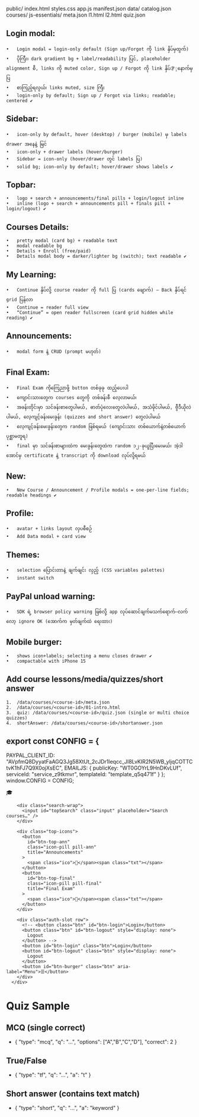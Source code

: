 public/
  index.html
  styles.css
  app.js
  manifest.json
  data/
    catalog.json
    courses/
      js-essentials/
        meta.json
        l1.html
        l2.html
        quiz.json

## Login modal: 
	•	Login modal = login-only default (Sign up/Forgot ကို link နှိပ်မှထွက်)
	•	ပိုကြီး၊ dark gradient bg + label/readability ပြင်, placeholder alignment စီ, links ကို muted color, Sign up / Forgot ကို link နှိပ်才့နောက်မှ ပြ
	•	စာကြည့်ရလွယ်၊ links muted, size ကြီး
	•	login-only by default; Sign up / Forgot via links; readable; centered ✔

## Sidebar: 
	•	icon-only by default, hover (desktop) / burger (mobile) မှ labels drawer အနေနဲ့ မြင်
	•	icon-only + drawer labels (hover/burger)
	•	Sidebar = icon-only (hover/drawer တွင် labels ပြ)
	•	solid bg; icon-only by default; hover/drawer shows labels ✔

## Topbar:
	•	logo + search + announcements/final pills + login/logout inline
	•	inline (logo + search + announcements pill + finals pill + login/logout) ✔

## Courses Details: 
	•	pretty modal (card bg) + readable text
	•	modal readable bg
	•	Details + Enroll (free/paid)
	•	Details modal body = darker/lighter bg (switch); text readable ✔

## My Learning: 
	•	Continue နှိပ်လို့ course reader ကို full ပြ (cards ဖျောက်) — Back နှိပ်ရင် grid ပြန်လာ
	•	Continue = reader full view
	•	“Continue” = open reader fullscreen (card grid hidden while reading) ✔

## Announcements: 
	•	modal form နဲ့ CRUD (prompt မဟုတ်)

## Final Exam:
	•	Final Exam ကိုကြေညာဖို့ button တစ်ခုခု ထည့်ပေးပါ
	•	ကျောင်းသားတွေက courses တွေကို တစ်ခန်းစီ လေ့လာမယ်၊
	•	အခန်းတိုင်းမှာ သင်ခန်းစာတွေပါမယ်, ဓာတ်ပုံလေးတွေလဲပါမယ်, အသံဖိုင်ပါမယ်, ဗွီဒီယိုလဲပါမယ်, လေ့ကျင့်ခန်းမေးခွန်း (quizzes and short answer) တွေလဲပါမယ်
	•	လေ့ကျင့်ခန်းမေးခွန်းတွေက random ဖြစ်ရမယ် (ကျောင်းသား တစ်ယောက်နဲ့တစ်ယောက် ပုစ္ဆာမတူရ) 
	•	final မှာ သင်ခန်းစာများထဲက မေးခွန်းတွေထဲက random ၁၂-ခုယူပြီးမေးမယ်၊ အဲ့ဒါအောင်မှ certificate နဲ့ transcript ကို download လုပ်လို့ရမယ်

## New:
	•	New Course / Announcement / Profile modals = one-per-line fields; readable headings ✔

## Profile: 
	•	avatar + links layout လှပစီစဉ်
	•	Add Data modal + card view

## Themes: 
	•	selection ပြောင်းတာနဲ့ ချက်ချင်း လှည့် (CSS variables palettes)
	•	instant switch

## PayPal unload warning: 
	•	SDK ရဲ့ browser policy warning ဖြစ်လို့ app လုပ်ဆောင်ချက်မသက်ရောက်—လက်လော့ ignore OK (အောက်က မှတ်ချက်ထဲ ရေးထား)

## Mobile burger:
	•	shows icon+labels; selecting a menu closes drawer ✔
	•	compactable with iPhone 15

## Add course lessons/media/quizzes/short answer
	1.	/data/courses/<course-id>/meta.json
	2.	/data/courses/<course-id>/01-intro.html
	3.	quiz: /data/courses/<course-id>/quiz.json (single or multi choice quizzes)
	4.	shortAnswer: /data/courses/<course-id>/shortanswer.json


## export const CONFIG = {
  PAYPAL_CLIENT_ID: "AVpfmQ8DyyatFaAGQ3Jg58XtUt_2cJDr1leqcc_JI8LvKIR2N5WB_yljqCOTTCtvK1hFJ7Q9X0ojXsEC",
  EMAILJS: {
    publicKey: "WT0GOYrL9HnDKvLUf",
    serviceId: "service_z9tkmvr",
    templateId: "template_q5q471f"
  }
};
window.CONFIG = CONFIG;


<div class="topbar-row">
        <div class="logo">🎓</div>

        <div class="search-wrap">
          <input id="topSearch" class="input" placeholder="Search courses…" />
        </div>

        <div class="top-icons">
          <button
            id="btn-top-ann"
            class="icon-pill pill-ann"
            title="Announcements"
          >
            <span class="ico">📣</span><span class="txt"></span>
          </button>
          <button
            id="btn-top-final"
            class="icon-pill pill-final"
            title="Final Exam"
          >
            <span class="ico">🎯</span><span class="txt"></span>
          </button>
        </div>

        <div class="auth-slot row">
          <!-- <button class="btn" id="btn-login">Login</button>
          <button class="btn" id="btn-logout" style="display: none">
            Logout
          </button> -->
          <button id="btn-login" class="btn">Login</button>
          <button id="btn-logout" class="btn" style="display: none">
            Logout
          </button>
          <button id="btn-burger" class="btn" aria-label="Menu">☰</button>
        </div>
      </div>

# Quiz Sample
## MCQ (single correct)
- { "type": "mcq", "q": "…", "options": ["A","B","C","D"], "correct": 2 }

## True/False
- { "type": "tf", "q": "…", "a": "t" }

## Short answer (contains text match)
- { "type": "short", "q": "…", "a": "keyword" }